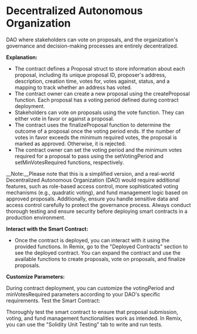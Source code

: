 # Decentralized Autonomous Organization

DAO where stakeholders can vote on proposals, and the organization's governance and decision-making processes are entirely decentralized.

__Explanation:__

 - The contract defines a Proposal struct to store information about each proposal, including its unique proposal ID, proposer's address, description, creation time, votes for, votes against, status, and a mapping to track whether an address has voted.
 - The contract owner can create a new proposal using the createProposal function. Each proposal has a voting period defined during contract deployment.
 - Stakeholders can vote on proposals using the vote function. They can either vote in favor or against a proposal.
 - The contract uses the finalizeProposal function to determine the outcome of a proposal once the voting period ends. If the number of votes in favor exceeds the minimum required votes, the proposal is marked as approved. Otherwise, it is rejected.
 - The contract owner can set the voting period and the minimum votes required for a proposal to pass using the setVotingPeriod and setMinVotesRequired functions, respectively.

__Note:__Please note that this is a simplified version, and a real-world Decentralized Autonomous Organization (DAO) would require additional features, such as role-based access control, more sophisticated voting mechanisms (e.g., quadratic voting), and fund management logic based on approved proposals. Additionally, ensure you handle sensitive data and access control carefully to protect the governance process. Always conduct thorough testing and ensure security before deploying smart contracts in a production environment.

__Interact with the Smart Contract:__

 - Once the contract is deployed, you can interact with it using the provided functions. In Remix, go to the "Deployed Contracts" section to see the deployed contract. You can expand the contract and use the available functions to create proposals, vote on proposals, and finalize proposals.
   
__Customize Parameters:__

During contract deployment, you can customize the votingPeriod and minVotesRequired parameters according to your DAO's specific requirements.
Test the Smart Contract:

Thoroughly test the smart contract to ensure that proposal submission, voting, and fund management functionalities work as intended. In Remix, you can use the "Solidity Unit Testing" tab to write and run tests.
